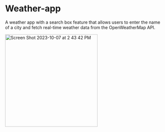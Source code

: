# Weather-app
A weather app with a search box feature that allows users to enter the name of a city and fetch real-time weather data from the OpenWeatherMap API.

<img width="300" alt="Screen Shot 2023-10-07 at 2 43 42 PM" src="https://github.com/ddhorajiya/Weather-app/assets/79803233/328616ed-6092-47d8-8388-17d86021beea">

